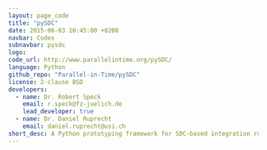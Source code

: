 ```yaml
---
layout: page_code
title: "pySDC"
date: 2015-06-03 10:45:00 +0200
navbar: Codes
subnavbar: pysdc
logo: 
code_url: http://www.parallelintime.org/pySDC/
language: Python
github_repo: "Parallel-in-Time/pySDC"
license: 2-clause BSD
developers:
  - name: Dr. Robert Speck
    email: r.speck@fz-juelich.de
    lead_developer: true
  - name: Dr. Daniel Ruprecht
    email: daniel.ruprecht@usi.ch
short_desc: A Python prototyping framework for SDC-based integration routines.
---
```

